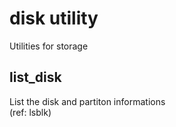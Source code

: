 disk utility
============

Utilities for storage

## list_disk  
  List the disk and partiton informations  
  (ref: lsblk)
